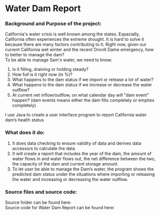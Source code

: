 # Water Dam Report
### Background and Purpose of the project:
California's water crisis is well known among the states. Espacially, California often experiences the extreme drought. It is hard to solve it because there are many factors contributing to it. Right now, given our current California wet winter and the recent Orovill Dame emergency, how to better to manage the dam?
<br>To be able to manage Sam's water, we need to know:
1. Is it filling, draining or holding steady?
2. How full is it right now (in %)?
3. What happens to the dam status if we import or release a lot of water?
4. What happens to the dam status if we increase or decrease the water outflow?
5. At current net inflow/outflow, on what calendar day will "dam event" happen? (dam events means either the dam fills completely or empties completely)

I use Java to create a user interface program to report California water dam’s health status

### What does it do:
1. It does data checking to ensure validity of data and derives data accessors to calculate the data 
2. It will create a report that includes the year of the dam, the amount of water flows in and water flows out, the net difference between the two, the capacity of the dam and current storage amount.
3. To let user be able to manage the Dam’s water, the program shows the predicted dam status under the situations where importing or releasing the water and increasing or decreasing the water outflow.

### Source files and source code:
Source folder can be found here: 
<br>Source code for Water Dam Report can be found here: 
